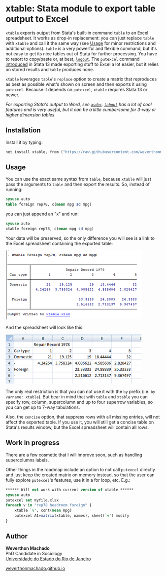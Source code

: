 # xtable: Stata module to export table output to Excel


`xtable` exports output from Stata's built-in command `table` to an Excel spreadsheet. It works as drop-in replacement: you can just replace `table` with `xtable` and call it the same way (see [Usage](#usage) for minor restrictions and additional options). `table` is a very powerful and flexible command, but it's not easy to get its nice tables out of Stata for further processing. You have to resort to copy/paste or, at best, [`logout`](http://fmwww.bc.edu/RePEc/bocode/l/logout.html). The `putexcel` command  [introduced](https://blog.stata.com/2013/09/25/export-tables-to-excel/) in Stata 13 made exporting stuff to Excel a lot easier, but it relies on stored results and `table` produces none. 

`xtable` leverages `table`'s `replace` option to create a matrix that reproduces as best as possible what's shown on screen and then exports it using `putexcel`. Because it depends on `putexcel`, `xtable` requires Stata 13 or newer.

*For exporting Stata's output to Word, see [`asdoc`](https://www.statalist.org/forums/forum/general-stata-discussion/general/1435798-asdoc-an-easy-way-of-creating-publication-quality-tables-from-stata-commands).  [`tabout`](http://tabout.net.au/docs/home.php) has a lot of cool features and is very useful, but it can be a little cumbersome for 3-way or higher dimension tables.* 

## Installation 

Install it by typing:
```stata
net install xtable, from ("https://raw.githubusercontent.com/weverthonmachado/xtable/master")
```

## Usage

You can use the exact same syntax from `table`, because `xtable` will just pass the arguments to `table` and then export the results. So, instead of running:

```stata
sysuse auto
table foreign rep78, c(mean mpg sd mpg)
```

you can just append an "x" and run:

```stata
sysuse auto
xtable foreign rep78, c(mean mpg sd mpg)
```

Your data will be preserved, so the only difference you will see is a link to the Excel spreadsheet containing the exported table:

![](output.png)

And the spreadsheet will look like this:

![](excel.png)

The only real restriction is that you can not use it with the `by` prefix (i.e. `by varname: xtable`). But bear in mind that with `table` and `xtable` you can specify row, column, supercolumn and up to four superrow variables, so you can get up to 7-way tabulations. 

Also, the `concise` option, that suppress rows with all missing entries, will not affect the exported table. If you use it, you will still get a concise table on Stata's results window, but the Excel spreadsheet will contain all rows. 


## Work in progress

There are a few cosmetic that I will improve soon, such as handling supercolumns labels. 

Other things in the roadmap include an option to not call `putexcel` directly and just keep the created matrix on memory instead, so that the user can fully explore `putexcel`'s features, use it in a for loop, etc. E.g.:

```stata
****** Will not work with current version of xtable ******
sysuse auto
putexcel set myfile.xlsx
foreach v in "rep78 headroom foreign" {
    xtable `v', cont(mean mpg)
    putexcel A1=matrix(xtable, names), sheet(`v') modify
}
```



## Author

**Weverthon Machado**  
PhD Candidate in Sociology  
[Universidade do Estado do Rio de Janeiro](http://www.iesp.uerj.br/)  

[weverthonmachado.github.io](https://weverthonmachado.github.io)

